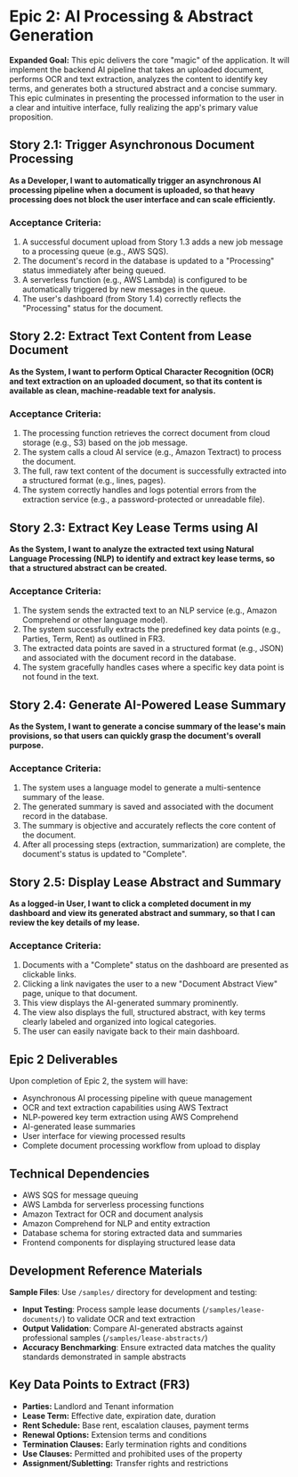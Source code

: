 # Epic 2: AI Processing & Abstract Generation

**Expanded Goal:** This epic delivers the core "magic" of the application. It will implement the backend AI pipeline that takes an uploaded document, performs OCR and text extraction, analyzes the content to identify key terms, and generates both a structured abstract and a concise summary. This epic culminates in presenting the processed information to the user in a clear and intuitive interface, fully realizing the app's primary value proposition.

## Story 2.1: Trigger Asynchronous Document Processing

**As a Developer, I want to automatically trigger an asynchronous AI processing pipeline when a document is uploaded, so that heavy processing does not block the user interface and can scale efficiently.**

### Acceptance Criteria:
1. A successful document upload from Story 1.3 adds a new job message to a processing queue (e.g., AWS SQS).  
2. The document's record in the database is updated to a "Processing" status immediately after being queued.  
3. A serverless function (e.g., AWS Lambda) is configured to be automatically triggered by new messages in the queue.  
4. The user's dashboard (from Story 1.4) correctly reflects the "Processing" status for the document.

## Story 2.2: Extract Text Content from Lease Document

**As the System, I want to perform Optical Character Recognition (OCR) and text extraction on an uploaded document, so that its content is available as clean, machine-readable text for analysis.**

### Acceptance Criteria:
1. The processing function retrieves the correct document from cloud storage (e.g., S3) based on the job message.  
2. The system calls a cloud AI service (e.g., Amazon Textract) to process the document.  
3. The full, raw text content of the document is successfully extracted into a structured format (e.g., lines, pages).  
4. The system correctly handles and logs potential errors from the extraction service (e.g., a password-protected or unreadable file).

## Story 2.3: Extract Key Lease Terms using AI

**As the System, I want to analyze the extracted text using Natural Language Processing (NLP) to identify and extract key lease terms, so that a structured abstract can be created.**

### Acceptance Criteria:
1. The system sends the extracted text to an NLP service (e.g., Amazon Comprehend or other language model).  
2. The system successfully extracts the predefined key data points (e.g., Parties, Term, Rent) as outlined in FR3.  
3. The extracted data points are saved in a structured format (e.g., JSON) and associated with the document record in the database.  
4. The system gracefully handles cases where a specific key data point is not found in the text.

## Story 2.4: Generate AI-Powered Lease Summary

**As the System, I want to generate a concise summary of the lease's main provisions, so that users can quickly grasp the document's overall purpose.**

### Acceptance Criteria:
1. The system uses a language model to generate a multi-sentence summary of the lease.  
2. The generated summary is saved and associated with the document record in the database.  
3. The summary is objective and accurately reflects the core content of the document.  
4. After all processing steps (extraction, summarization) are complete, the document's status is updated to "Complete".

## Story 2.5: Display Lease Abstract and Summary

**As a logged-in User, I want to click a completed document in my dashboard and view its generated abstract and summary, so that I can review the key details of my lease.**

### Acceptance Criteria:
1. Documents with a "Complete" status on the dashboard are presented as clickable links.  
2. Clicking a link navigates the user to a new "Document Abstract View" page, unique to that document.  
3. This view displays the AI-generated summary prominently.  
4. The view also displays the full, structured abstract, with key terms clearly labeled and organized into logical categories.  
5. The user can easily navigate back to their main dashboard.

## Epic 2 Deliverables

Upon completion of Epic 2, the system will have:
- Asynchronous AI processing pipeline with queue management
- OCR and text extraction capabilities using AWS Textract
- NLP-powered key term extraction using AWS Comprehend
- AI-generated lease summaries
- User interface for viewing processed results
- Complete document processing workflow from upload to display

## Technical Dependencies

- AWS SQS for message queuing
- AWS Lambda for serverless processing functions
- Amazon Textract for OCR and document analysis
- Amazon Comprehend for NLP and entity extraction
- Database schema for storing extracted data and summaries
- Frontend components for displaying structured lease data

## Development Reference Materials

**Sample Files**: Use `/samples/` directory for development and testing:
- **Input Testing**: Process sample lease documents (`/samples/lease-documents/`) to validate OCR and text extraction
- **Output Validation**: Compare AI-generated abstracts against professional samples (`/samples/lease-abstracts/`)
- **Accuracy Benchmarking**: Ensure extracted data matches the quality standards demonstrated in sample abstracts

## Key Data Points to Extract (FR3)

- **Parties:** Landlord and Tenant information
- **Lease Term:** Effective date, expiration date, duration
- **Rent Schedule:** Base rent, escalation clauses, payment terms
- **Renewal Options:** Extension terms and conditions
- **Termination Clauses:** Early termination rights and conditions
- **Use Clauses:** Permitted and prohibited uses of the property
- **Assignment/Subletting:** Transfer rights and restrictions
